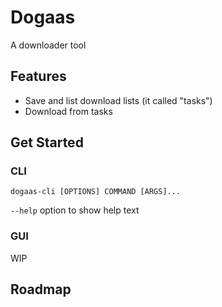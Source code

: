 # Dogaas

A downloader tool

## Features

- Save and list download lists (it called "tasks")
- Download from tasks

## Get Started

### CLI

```:ps1
dogaas-cli [OPTIONS] COMMAND [ARGS]...
```

`--help` option to show help text

### GUI

WIP

## Roadmap
